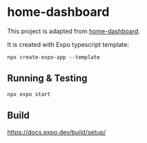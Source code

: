 # home-dashboard

This project is adapted from [home-dashboard](https://github.com/champgm/home-dashboard).

It is created with Expo typescript template:

`npx create-expo-app --template`

## Running & Testing
`npx expo start`

## Build
https://docs.expo.dev/build/setup/
